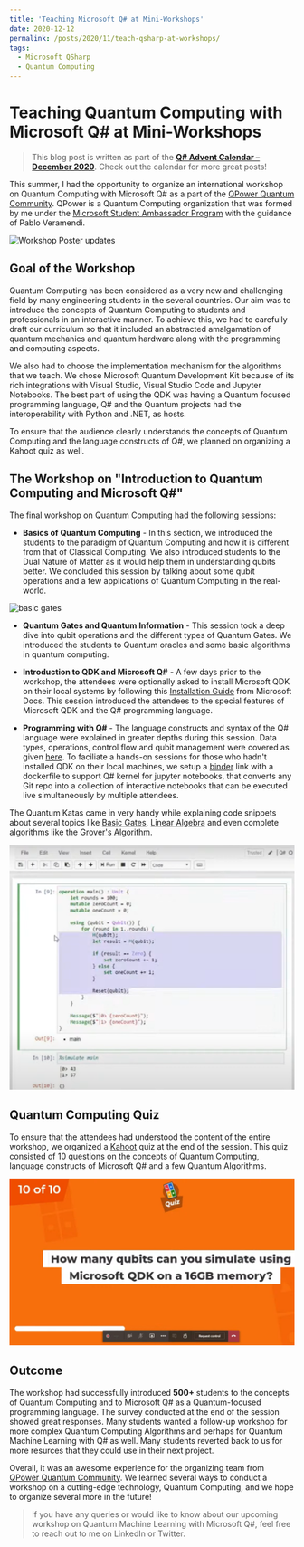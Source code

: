 ```yaml
---
title: 'Teaching Microsoft Q# at Mini-Workshops'
date: 2020-12-12
permalink: /posts/2020/11/teach-qsharp-at-workshops/
tags:
  - Microsoft QSharp
  - Quantum Computing
---
```

# Teaching Quantum Computing with Microsoft Q# at Mini-Workshops

> This blog post is written as part of the [**Q# Advent Calendar – December 2020**](https://devblogs.microsoft.com/qsharp/q-advent-calendar-2020/). Check out the calendar for more great posts!

This summer, I had the opportunity to organize an international workshop on Quantum Computing with Microsoft Q# as a part of the [QPower Quantum Community](https://qpower-research.tech/). QPower is a Quantum Computing organization that was formed by me under the [Microsoft Student Ambassador Program](https://studentambassadors.microsoft.com/) with the guidance of Pablo Veramendi.  

![Workshop Poster updates]()  

## Goal of the Workshop

Quantum Computing has been considered as a very new and challenging field by many engineering students in the several countries. Our aim was to introduce the concepts of Quantum Computing to students and professionals in an interactive manner. To achieve this, we had to carefully draft our curriculum so that it included an abstracted amalgamation of quantum mechanics and quantum hardware along with the programming and computing aspects.  

We also had to choose the implementation mechanism for the algorithms that we teach. We chose Microsoft Quantum Development Kit because of its rich integrations with Visual Studio, Visual Studio Code and Jupyter Notebooks. The best part of using the QDK was having a Quantum focused programming language, Q# and the Quantum projects had the interoperability with Python and .NET, as hosts.

To ensure that the audience clearly understands the concepts of Quantum Computing and the language constructs of Q#, we planned on organizing a Kahoot quiz as well.

## The Workshop on "Introduction to Quantum Computing and Microsoft Q#"

The final workshop on Quantum Computing had the following sessions:
- **Basics of Quantum Computing** - In this section, we introduced the students to the paradigm of Quantum Computing and how it is different from that of Classical Computing. We also introduced students to the Dual Nature of Matter as it would help them in understanding qubits better. We concluded this session by talking about some qubit operations and a few applications of Quantum Computing in the real-world.  
  
![basic gates]()  

- **Quantum Gates and Quantum Information** - This session took a deep dive into qubit operations and the different types of Quantum Gates. We introduced the students to Quantum oracles and some basic algorithms in quantum computing.
- **Introduction to QDK and Microsoft Q#** - A few days prior to the workshop, the attendees were optionally asked to install Microsoft QDK on their local systems by following this [Installation Guide](https://docs.microsoft.com/en-us/quantum/quickstarts/#install-the-qdk-locally) from Microsoft Docs. This session introduced the attendees to the special features of Microsoft QDK and the Q# programming language.

- **Programming with Q#** - The language constructs and syntax of the Q# language were explained in greater depths during this session. Data types, operations, control flow and qubit management were covered as given [here](https://github.com/QPower-Research/Workshops/blob/master/workshop%2001%20-%20Introduction%20to%20Quantum%20Computing/intro-to-qsharp.ipynb). To faciliate a hands-on sessions for those who hadn't installed QDK on their local machines, we setup a [binder](https://mybinder.org/) link with a dockerfile to support Q# kernel for jupyter notebooks, that converts any Git repo into a collection of interactive notebooks that can be executed live simultaneously by multiple attendees. 

The Quantum Katas came in very handy while explaining code snippets about several topics like [Basic Gates](https://github.com/microsoft/QuantumKatas/tree/main/BasicGates), [Linear Algebra](https://github.com/microsoft/QuantumKatas/tree/main/tutorials/LinearAlgebra) and even complete algorithms like the [Grover's Algorithm](https://github.com/microsoft/QuantumKatas/tree/main/GroversAlgorithm).  

![Binder screenshot](https://raw.githubusercontent.com/born-2learn/born-2learn.github.io/master/_posts/images/teaching-qsharp/binder.png)  

## Quantum Computing Quiz

To ensure that the attendees had understood the content of the entire workshop, we organized a [Kahoot](https://kahoot.it/) quiz at the end of the session. This quiz consisted of 10 questions on the concepts of Quantum Computing, language constructs of Microsoft Q# and a few Quantum Algorithms.  

![Kahoot quiz](https://raw.githubusercontent.com/born-2learn/born-2learn.github.io/master/_posts/images/teaching-qsharp/kahoot.png)  

## Outcome

The workshop had successfully introduced **500+** students to the concepts of Quantum Computing and to Microsoft Q# as a Quantum-focused programming language. The survey conducted at the end of the session showed great responses. Many students wanted a follow-up workshop for more complex Quantum Computing Algorithms and perhaps for Quantum Machine Learning with Q# as well.  Many students reverted back to us for more resurces that they could use in their next project. 

Overall, it was an awesome experience for the organizing team from [QPower Quantum Community](https://qpower-research.tech/). We learned several ways to conduct a workshop on a cutting-edge technology, Quantum Computing, and we hope to organize several more in the future! 

> If you have any queries or would like to know about our upcoming workshop on Quantum Machine Learning with Microsoft Q#, feel free to reach out to me on LinkedIn or Twitter.


